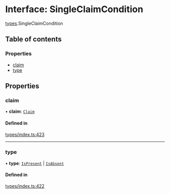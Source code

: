 # Interface: SingleClaimCondition

[types](../wiki/types).SingleClaimCondition

## Table of contents

### Properties

- [claim](../wiki/types.SingleClaimCondition#claim)
- [type](../wiki/types.SingleClaimCondition#type)

## Properties

### claim

• **claim**: [`Claim`](../wiki/types#claim)

#### Defined in

[types/index.ts:423](https://github.com/PolymeshAssociation/polymesh-sdk/blob/07b115c8/src/types/index.ts#L423)

___

### type

• **type**: [`IsPresent`](../wiki/types.ConditionType#ispresent) \| [`IsAbsent`](../wiki/types.ConditionType#isabsent)

#### Defined in

[types/index.ts:422](https://github.com/PolymeshAssociation/polymesh-sdk/blob/07b115c8/src/types/index.ts#L422)
